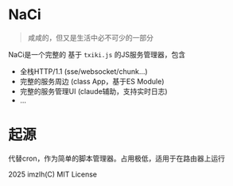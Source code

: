 # NaCi

> 咸咸的，但又是生活中必不可少的一部分

NaCi是一个完整的 基于 `txiki.js` 的JS服务管理器，包含
 - 全栈HTTP/1.1 (sse/websocket/chunk...)
 - 完整的服务周边 (class App，基于ES Module)
 - 完整的服务管理UI (claude辅助，支持实时日志)
 - ...

# 起源
代替cron，作为简单的脚本管理器。占用极低，适用于在路由器上运行


2025 imzlh(C) MIT License